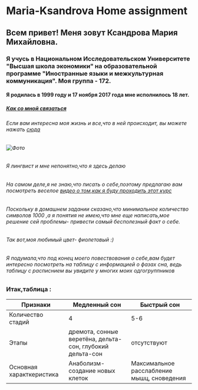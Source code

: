 # Maria-Ksandrova Home assignment 

## Всем привет! Меня зовут Ксандрова Мария Михайловна.

### Я учусь в Национальном Исследовательском Университете "Высшая школа экономики" на образовательной программе "Иностранные языки и межкультурная коммуникация". Моя группа - 172.

#### Я родилась в 1999 году и 17 ноября 2017 года мне исполнилось 18 лет.

##### [Как со мной связаться](https://vk.com/ksandrova)

###### Если вам интересна моя жизнь и все,что в ней происходит, вы можете нажать [сюда](https://www.instagram.com/mary_ksandrova_/)

###### ![Фото](https://pp.userapi.com/c633719/v633719687/3bdc7/e5Eh-lUWdxI.jpg)

###### Я лингвист и мне непонятно,что я здесь делаю 

###### На самом деле,я не знаю,что писать о себе,поэтому предлагаю вам посмотреть веселое [видео о том,как я буду проходить этот курс](https://youtu.be/F9SNSPUWnTs) 

###### Поскольку в домашнем задании сказано,что минимальное количество символов 1000 ,а я понятия не имею,что мне еще написать,мое решение сей проблемы- привести самый бесполезный факт о себе.

###### Так вот,моя любимый цвет- фиолетовый :)

###### Я подумала,что под конец моего повествования о себе,вам будет интересно посмотреть на таблицу с информацией о фазах сна, ведь таблицу с расписнием вы увидите у многих моих одгогруппников 

### Итак,таблица :

| Признаки| Медленный сон| Быстрый сон |
| -------- | -------- | -------- |
| Количество стадий  | 4    | 5-6    |
| Этапы    |дремота, сонные веретёна, дельта-сон, глубокий дельта-сон | отсутствуют  |
| Основная характкеристика    | Анаболизм-создание новых клеток | Максимальное расслабление мышц, сноведения   |
